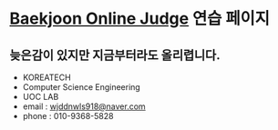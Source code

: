 [Baekjoon Online Judge](https://www.acmicpc.net/) 연습 페이지
============================
늦은감이 있지만 지금부터라도 올리렵니다.
----------------------------------------



- KOREATECH
- Computer Science Engineering
- UOC LAB
- email : wjddnwls918@naver.com
- phone : 010-9368-5828
